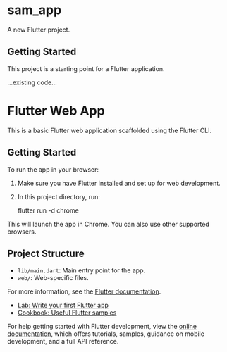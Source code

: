 # sam_app

A new Flutter project.

## Getting Started

This project is a starting point for a Flutter application.

...existing code...
# Flutter Web App

This is a basic Flutter web application scaffolded using the Flutter CLI.

## Getting Started

To run the app in your browser:

1. Make sure you have Flutter installed and set up for web development.
2. In this project directory, run:

	flutter run -d chrome

This will launch the app in Chrome. You can also use other supported browsers.

## Project Structure
- `lib/main.dart`: Main entry point for the app.
- `web/`: Web-specific files.

For more information, see the [Flutter documentation](https://docs.flutter.dev/).

- [Lab: Write your first Flutter app](https://docs.flutter.dev/get-started/codelab)
- [Cookbook: Useful Flutter samples](https://docs.flutter.dev/cookbook)

For help getting started with Flutter development, view the
[online documentation](https://docs.flutter.dev/), which offers tutorials,
samples, guidance on mobile development, and a full API reference.
